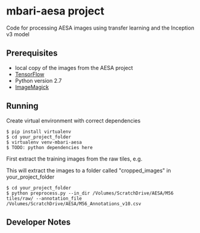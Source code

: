 # mbari-aesa project

Code for processing AESA images using transfer learning and the Inception v3 model

## Prerequisites

- local copy of the images from the AESA project
- [TensorFlow](https://www.tensorflow.org/)
- Python version 2.7
- [ImageMagick](http://www.imagemagick.org/)


## Running

Create virtual environment with correct dependencies

    $ pip install virtualenv
    $ cd your_project_folder
    $ virtualenv venv-mbari-aesa
    $ TODO: python dependencies here
    
First extract the training images from the raw tiles, e.g. 

This will extract the images to a folder called "cropped_images" in your_project_folder

    $ cd your_project_folder
    $ python preprocess.py --in_dir /Volumes/ScratchDrive/AESA/M56 tiles/raw/ --annotation_file /Volumes/ScratchDrive/AESA/M56_Annotations_v10.csv
    
     
## Developer Notes

